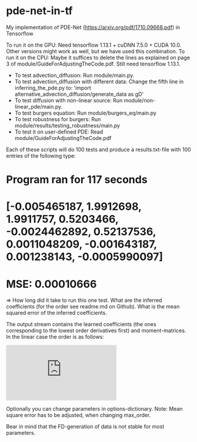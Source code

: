 # pde-net-in-tf
My implementation of PDE-Net (https://arxiv.org/pdf/1710.09668.pdf) in Tensorflow

To run it on the GPU: Need tensorflow 1.13.1 + cuDNN 7.5.0 + CUDA 10.0. Other versions might work as well, but we have used this combination.
To run it on the CPU: Maybe it suffices to delete the lines as explained on page 3 of module/GuideForAdjustingTheCode.pdf. Still need tensorflow 1.13.1.

- To test advection_diffusion:                      Run module/main.py.
- To test advection_diffusion with different data:  Change the fifth line in inferring_the_pde.py to: 'import alternative_advection_diffusion/generate_data as gD'
- To test diffusion with non-linear source:         Run module/non-linear_pde/main.py.
- To test burgers equation:                         Run module/burgers_eq/main.py
- To test robustness for burgers:                   Run module/results/testing_robustness/main.py
- To test it on user-defined PDE:                   Read module/GuideForAdjustingTheCode.pdf

Each of these scripts will do 100 tests and produce a results.txt-file with 100 entries of the following type:
# Program ran for 117 seconds
# [-0.005465187, 1.9912698, 1.9911757, 0.5203466, -0.0024462892, 0.52137536, 0.0011048209, -0.001643187, 0.001238143, -0.0005990097]
# MSE: 0.00010666 
=> How long did it take to run this one test. What are the inferred coefficients (for the order see readme.md on Github). What is the mean squared error of the inferred coefficients.

The output stream contains the learned coefficients (the ones corresponding to the lowest order derivatives first) and moment-matrices.
In the linear case the order is as follows:

![equation](https://latex.codecogs.com/gif.latex?u_t%20%3D%20%5Cbegin%7Bpmatrix%7D%20u%20%26u_y%26u_x%26u_%7Byy%7D%26u_%7Bxy%7D%26u_%7Bxx%7D%26%20%5Ccdots%20%5Cend%7Bpmatrix%7D%20%5Ccdot%20%5Ctext%7Bcoef%7D)

Optionally you can change parameters in options-dictionary. Note: Mean square error has to be adjusted, when changing max_order.


Bear in mind that the FD-generation of data is not stable for most parameters.

